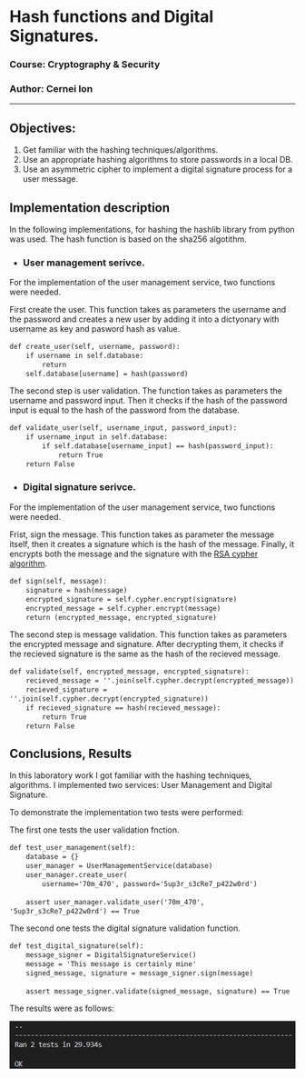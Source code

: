 # Hash functions and Digital Signatures.

### Course: Cryptography & Security
### Author: Cernei Ion

----
## Objectives:
1. Get familiar with the hashing techniques/algorithms.
2. Use an appropriate hashing algorithms to store passwords in a local DB.
3. Use an asymmetric cipher to implement a digital signature process for a user message.

## Implementation description
In the following implementations, for hashing the hashlib library from python was used. The hash function is based on the sha256 algotithm.

* ### User management serivce.
For the implementation of the user management service, two functions were needed.

First create the user. This function takes as parameters the username and the password and creates a new user by adding it into a dictyonary with username as key and pasword hash as value.   

```
def create_user(self, username, password):
    if username in self.database:
        return
    self.database[username] = hash(password)
```
The second step is user validation. The function takes as parameters the username and password input. Then it checks if the hash of the password input is equal to the hash of the password from the database.
```
def validate_user(self, username_input, password_input):
    if username_input in self.database:
        if self.database[username_input] == hash(password_input):
            return True
    return False
```

* ### Digital signature serivce.
For the implementation of the user management service, two functions were needed.

Frist, sign the message. This function takes as parameter the message itself, then it creates a signature which is the hash of the message. Finally, it encrypts both the message and the signature with the [RSA cypher algorithm](../src/cyphers/asymmetrical_cyphers/rsa.py).
```
def sign(self, message):
    signature = hash(message)
    encrypted_signature = self.cypher.encrypt(signature)
    encrypted_message = self.cypher.encrypt(message)
    return (encrypted_message, encrypted_signature)
```
The second step is message validation. This function takes as parameters the encrypted message and signature. After decrypting them, it checks if the recieved signature is the same as the hash of the recieved message.
```
def validate(self, encrypted_message, encrypted_signature):
    recieved_message = ''.join(self.cypher.decrypt(encrypted_message))
    recieved_signature = ''.join(self.cypher.decrypt(encrypted_signature))
    if recieved_signature == hash(recieved_message):
        return True
    return False
```

## Conclusions, Results
In this laboratory work I got familiar with the hashing techniques, algorithms. I implemented two services: User Management and Digital Signature. 

To demonstrate the implementation two tests were performed:

The first one tests the user validation fnction.
```
def test_user_management(self):
    database = {}
    user_manager = UserManagementService(database)
    user_manager.create_user(
        username='70m_470', password='5up3r_s3cRe7_p422w0rd')

    assert user_manager.validate_user('70m_470', '5up3r_s3cRe7_p422w0rd') == True
```
The second one tests the digital signature validation function.
```
def test_digital_signature(self):
    message_signer = DigitalSignatureService()
    message = 'This message is certainly mine'
    signed_message, signature = message_signer.sign(message)

    assert message_signer.validate(signed_message, signature) == True
```
The results were as follows:

![test_results](./screenshots/services_test_results.png)
